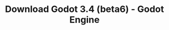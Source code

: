 ---
# Generated by /tools/generators/src/download_archive_generator !!! do not edit by hand !!!
title: 'Download Godot 3.4 (beta6) - Godot Engine'
type: 'download/archive'
name: '3.4'
flavor: 'beta6'
release_date: '2021-10-06T03:00:00-00:00'
release_notes: 'article/dev-snapshot-godot-3-4-beta-6/'
primaryPlatforms:
  - 'android.apk'
  - 'macos.universal'
  - 'windows.64'
  - 'linux_server.headless.64'
  - 'web'
  - 'templates'
links:
  android.apk:
    name: 'android.apk'
    title: 'Android'
    caption: 'APK Universal (ARM64 + ARMv7 + x86_64 + x86)'
    tags:
      - 'APK download'
      - 'ARM64/v7'
      - 'x86 (64 & 32 bit)'
    hosts:
      github_builds:
        regular: 'https://github.com/godotengine/godot-builds/releases/download/3.4-beta6/Godot_v3.4-beta6_android_editor.apk'
        mono: '#'
      github:
        regular: 'https://github.com/godotengine/godot/releases/download/3.4-beta6/Godot_v3.4-beta6_android_editor.apk'
        mono: '#'
  macos.universal:
    name: 'macos.universal'
    title: 'macOS'
    caption: 'Universal (x86_64 + Silício da Apple)'
    tags:
      - 'Intel/Apple Silicon'
      - '64 bit'
    hosts:
      github_builds:
        regular: 'https://github.com/godotengine/godot-builds/releases/download/3.4-beta6/Godot_v3.4-beta6_osx.universal.zip'
        mono: 'https://github.com/godotengine/godot-builds/releases/download/3.4-beta6/Godot_v3.4-beta6_mono_osx.universal.zip'
      github:
        regular: 'https://github.com/godotengine/godot/releases/download/3.4-beta6/Godot_v3.4-beta6_osx.universal.zip'
        mono: 'https://github.com/godotengine/godot/releases/download/3.4-beta6/Godot_v3.4-beta6_mono_osx.universal.zip'
  windows.64:
    name: 'windows.64'
    title: 'Windows'
    caption: 'Padrão (x86_64)'
    tags:
      - '64 bit'
    hosts:
      github_builds:
        regular: 'https://github.com/godotengine/godot-builds/releases/download/3.4-beta6/Godot_v3.4-beta6_win64.exe.zip'
        mono: 'https://github.com/godotengine/godot-builds/releases/download/3.4-beta6/Godot_v3.4-beta6_mono_win64.zip'
      github:
        regular: 'https://github.com/godotengine/godot/releases/download/3.4-beta6/Godot_v3.4-beta6_win64.exe.zip'
        mono: 'https://github.com/godotengine/godot/releases/download/3.4-beta6/Godot_v3.4-beta6_mono_win64.zip'
  linux_server.headless.64:
    name: 'linux_server.headless.64'
    title: 'Linux Server'
    caption: 'Headless (x86_64)'
    tags:
      - '64 bit'
      - 'Headless'
    hosts:
      github_builds:
        regular: 'https://github.com/godotengine/godot-builds/releases/download/3.4-beta6/Godot_v3.4-beta6_linux_headless.64.zip'
        mono: 'https://github.com/godotengine/godot-builds/releases/download/3.4-beta6/Godot_v3.4-beta6_mono_linux_headless_64.zip'
      github:
        regular: 'https://github.com/godotengine/godot/releases/download/3.4-beta6/Godot_v3.4-beta6_linux_headless.64.zip'
        mono: 'https://github.com/godotengine/godot/releases/download/3.4-beta6/Godot_v3.4-beta6_mono_linux_headless_64.zip'
  web:
    name: 'web'
    title: 'Editor Web'
    caption: ''
    tags:
      - 'Self-hosted'
      - 'Cross-platform'
    hosts:
      github_builds:
        regular: 'https://github.com/godotengine/godot-builds/releases/download/3.4-beta6/Godot_v3.4-beta6_web_editor.zip'
        mono: '#'
      github:
        regular: 'https://github.com/godotengine/godot/releases/download/3.4-beta6/Godot_v3.4-beta6_web_editor.zip'
        mono: '#'
  linux.64:
    name: 'linux.64'
    title: 'Linux'
    caption: 'Padrão (x86_64)'
    tags:
      - '64 bit'
    hosts:
      github_builds:
        regular: 'https://github.com/godotengine/godot-builds/releases/download/3.4-beta6/Godot_v3.4-beta6_x11.64.zip'
        mono: 'https://github.com/godotengine/godot-builds/releases/download/3.4-beta6/Godot_v3.4-beta6_mono_x11_64.zip'
      github:
        regular: 'https://github.com/godotengine/godot/releases/download/3.4-beta6/Godot_v3.4-beta6_x11.64.zip'
        mono: 'https://github.com/godotengine/godot/releases/download/3.4-beta6/Godot_v3.4-beta6_mono_x11_64.zip'
  linux.32:
    name: 'linux.32'
    title: 'Linux'
    caption: 'Padrão (x86)'
    tags:
      - '32 bit'
    hosts:
      github_builds:
        regular: 'https://github.com/godotengine/godot-builds/releases/download/3.4-beta6/Godot_v3.4-beta6_x11.32.zip'
        mono: 'https://github.com/godotengine/godot-builds/releases/download/3.4-beta6/Godot_v3.4-beta6_mono_x11_32.zip'
      github:
        regular: 'https://github.com/godotengine/godot/releases/download/3.4-beta6/Godot_v3.4-beta6_x11.32.zip'
        mono: 'https://github.com/godotengine/godot/releases/download/3.4-beta6/Godot_v3.4-beta6_mono_x11_32.zip'
  windows.32:
    name: 'windows.32'
    title: 'Windows'
    caption: 'Padrão (x86)'
    tags:
      - '32 bit'
    hosts:
      github_builds:
        regular: 'https://github.com/godotengine/godot-builds/releases/download/3.4-beta6/Godot_v3.4-beta6_win32.exe.zip'
        mono: 'https://github.com/godotengine/godot-builds/releases/download/3.4-beta6/Godot_v3.4-beta6_mono_win32.zip'
      github:
        regular: 'https://github.com/godotengine/godot/releases/download/3.4-beta6/Godot_v3.4-beta6_win32.exe.zip'
        mono: 'https://github.com/godotengine/godot/releases/download/3.4-beta6/Godot_v3.4-beta6_mono_win32.zip'
  linux_server.64:
    name: 'linux_server.64'
    title: 'Servidor Linux'
    caption: 'Padrão (x86_64)'
    tags:
      - '64 bit'
    hosts:
      github_builds:
        regular: 'https://github.com/godotengine/godot-builds/releases/download/3.4-beta6/Godot_v3.4-beta6_linux_server.64.zip'
        mono: 'https://github.com/godotengine/godot-builds/releases/download/3.4-beta6/Godot_v3.4-beta6_mono_linux_server_64.zip'
      github:
        regular: 'https://github.com/godotengine/godot/releases/download/3.4-beta6/Godot_v3.4-beta6_linux_server.64.zip'
        mono: 'https://github.com/godotengine/godot/releases/download/3.4-beta6/Godot_v3.4-beta6_mono_linux_server_64.zip'
  aar_library:
    name: 'aar_library'
    title: 'Biblioteca de AAR'
    caption: ''
    tags:
      - 'Android plugins'
      - 'Java'
      - 'Kotlin'
    hosts:
      github_builds:
        regular: 'https://github.com/godotengine/godot-builds/releases/download/3.4-beta6/godot-lib.3.4.beta6.release.aar'
        mono: 'https://github.com/godotengine/godot-builds/releases/download/3.4-beta6/godot-lib.3.4.beta6.mono.release.aar'
      github:
        regular: 'https://github.com/godotengine/godot/releases/download/3.4-beta6/godot-lib.3.4.beta6.release.aar'
        mono: 'https://github.com/godotengine/godot/releases/download/3.4-beta6/godot-lib.3.4.beta6.mono.release.aar'
  templates:
    name: 'templates'
    title: 'Modelos de exportação'
    caption: ''
    tags:
      - 'Utilizado para exportar os seus jogos para todas as plataformas suportadas'
    hosts:
      github_builds:
        regular: 'https://github.com/godotengine/godot-builds/releases/download/3.4-beta6/Godot_v3.4-beta6_export_templates.tpz'
        mono: 'https://github.com/godotengine/godot-builds/releases/download/3.4-beta6/Godot_v3.4-beta6_mono_export_templates.tpz'
      github:
        regular: 'https://github.com/godotengine/godot/releases/download/3.4-beta6/Godot_v3.4-beta6_export_templates.tpz'
        mono: 'https://github.com/godotengine/godot/releases/download/3.4-beta6/Godot_v3.4-beta6_mono_export_templates.tpz'
---